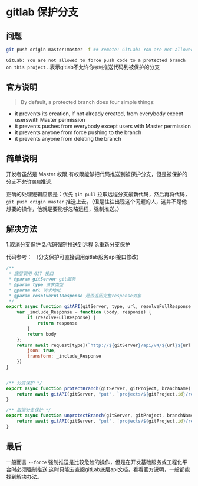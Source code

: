 # gitlab 保护分支

## 问题

```bash
git push origin master:master -f ## remote: GitLab: You are not allowed to force push code to a protected branch on this project.
```

`GitLab: You are not allowed to force push code to a protected branch on this project.` 表示gitlab不允许你`强制`推送代码到被保护的分支

## 官方说明

> By default, a protected branch does four simple things:

- it prevents its creation, if not already created, from everybody except userswith Master permission
- it prevents pushes from everybody except users with Master permission
- it prevents anyone from force pushing to the branch
- it prevents anyone from deleting the branch

## 简单说明

开发者虽然是 Master 权限,有权限能够把代码推送到被保护分支，但是被保护的分支不允许`强制`推送.

正确的处理逻辑应该是：优先 `git pull` 拉取远程分支最新代码，然后再将代码，`git push origin master` 推送上去。（但是往往出现这个问题的人，这并不是他想要的操作，他就是要能够忽略远程，强制推送。）

## 解决方法

1.取消分支保护
2.代码强制推送到远程
3.重新分支保护

代码参考：
（分支保护可直接调用gitlab服务api接口修改）

```javascript
/**
 * 底层调用 GIT 接口
 * @param gitServer git服务
 * @param type 请求类型
 * @param url 请求地址
 * @param resolveFullResponse 是否返回完整response对象
 */
export async function gitAPI(gitServer, type, url, resolveFullResponse = false) {
    var _include_Response = function (body, response) {
        if (resolveFullResponse) {
            return response
        }
        return body
    };
    return await request[type](`http://${gitServer}/api/v4/${url}${url.indexOf("?") >= 0 ? "&" : "?"}private_token=${configs.gitAuthServers[gitServer]}`, {
        json: true,
        transform: _include_Response
    })
}


/** 分支保护 */
export async function protectBranch(gitServer, gitProject, branchName) {
    return await gitAPI(gitServer, "put", `projects/${gitProject.id}/repository/branches/${branchName}/protect`)
}

/** 取消分支保护 */
export async function unprotectBranch(gitServer, gitProject, branchName) {
    return await gitAPI(gitServer, "put", `projects/${gitProject.id}/repository/branches/${branchName}/unprotect`)
}
```

## 最后

一般而言 `--force` 强制推送是比较危险的操作，但是在开发基础服务或工程化平台时必须强制推送,这时只能去查阅gitLab底层api文档，看看官方说明，一般都能找到解决办法。
